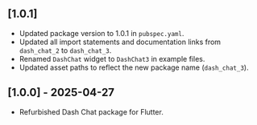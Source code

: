 ## [1.0.1]
- Updated package version to 1.0.1 in `pubspec.yaml`.
- Updated all import statements and documentation links from `dash_chat_2` to `dash_chat_3`.
- Renamed `DashChat` widget to `DashChat3` in example files.
- Updated asset paths to reflect the new package name (`dash_chat_3`).

## [1.0.0] - 2025-04-27

* Refurbished Dash Chat package for Flutter.
